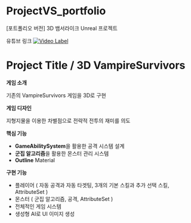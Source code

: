 # ProjectVS_portfolio
[포트폴리오 버전] 3D 뱀서라이크 Unreal  프로젝트

유튜브 링크
[![Video Label](http://img.youtube.com/vi/lvJ-HXNJlo8/0.jpg)](https://youtu.be/lvJ-HXNJlo8)

# Project Title / 3D VampireSurvivors

**게임 소개**

기존의 VampireSurvivors 게임을 3D로 구현

**게임 디자인**

지형지물을 이용한 차별점으로 전략적 전투의 재미를 의도

**핵심 기능**

- **GameAbilitySystem**을 활용한 공격 시스템 설계
- **군집 알고리즘**을 활용한 몬스터 관리 시스템
- **Outline** Material

**구현 기능**

- 플레이어 ( 자동 공격과 자동 타겟팅, 3개의 기본 스킬과 추가 선택 스킬, AttributeSet )
- 몬스터 ( 군집 알고리즘, 공격, AttributeSet )
- 전체적인 게임 시스템
- 생성형 AI로 UI 이미지 생성
